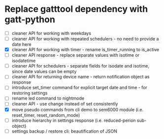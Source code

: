 # Replace gatttool dependency with gatt-python

- [ ] cleaner API for working with weekdays
- [ ] cleaner API for working with repeated schedulers - no need to provide a date here
- [x] cleaner API for working with timer - rename is_timer_running to is_active 
- [ ] cleaner API response - replace separate values with isotime or isodatetime
- [ ] cleaner API for schedulers - separate fields for isodate and isotime, since date values can be empty
- [ ] cleaner API for returning device name - return notification object as response
- [ ] introduce set_timer command for explicit target date and time - for restoring settings
- [ ] rename led command to nightmode
- [ ] cleaner API - use change instead of set consistently
- [x] move pseudo commands from cli demo to sem6000 module (i.e. reset\_timer, reset\_random_mode)
- [ ] introduce hierarchy in settings response (i.e. reduced-perion sub-object)
- [ ] settings backup / restore cli: beautification of JSON
